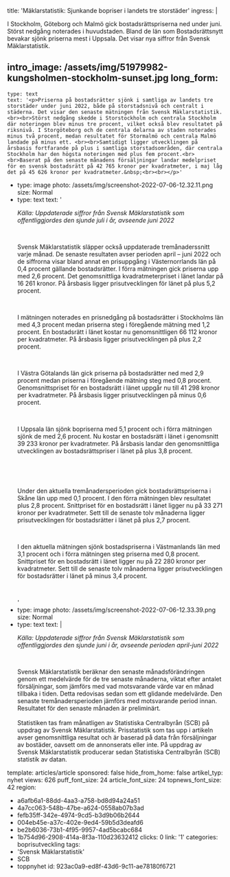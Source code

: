 title: 'Mäklarstatistik: Sjunkande bopriser i landets tre storstäder'
ingress: |
  <p>I Stockholm, Göteborg och Malmö gick bostadsrättspriserna ned under juni. Störst nedgång noterades i huvudstaden. Bland de län som Bostadsrättsnytt bevakar sjönk priserna mest i Uppsala. Det visar nya siffror från Svensk Mäklarstatistik.
  </p>
  
intro_image: /assets/img/51979982-kungsholmen-stockholm-sunset.jpg
long_form:
  -
    type: text
    text: '<p>Priserna på bostadsrätter sjönk i samtliga av landets tre storstäder under juni 2022, både på storstadsnivå och centralt i städerna. Det visar den senaste mätningen från Svensk Mäklarstatistik. <br><br>Störst nedgång skedde i Storstockholm och centrala Stockholm där noteringen blev minus tre procent, vilket också blev resultatet på riksnivå. I Storgöteborg och de centrala delarna av staden noterades minus två procent, medan resultatet för Stormalmö och centrala Malmö landade på minus ett. <br><br>Samtidigt ligger utvecklingen på årsbasis fortfarande på plus i samtliga storstadsområden, där centrala Stockholm har den högsta noteringen med plus fem procent.<br><br>Baserat på den senaste månadens försäljningar landar medelpriset för en svensk bostadsrätt på 42 765 kronor per kvadratmeter, i maj låg det på 45 626 kronor per kvadratmeter.&nbsp;<br><br></p>'
  -
    type: image
    photo: /assets/img/screenshot-2022-07-06-12.32.11.png
    size: Normal
  -
    type: text
    text: '<p><i>Källa: Uppdaterade siffror från Svensk Mäklarstatistik som offentliggjordes den sjunde juli i år, avseende juni 2022</i></p><p>&nbsp;<br></p><p>Svensk Mäklarstatistik släpper också uppdaterade tremånaderssnitt varje månad. De senaste resultaten avser perioden april – juni 2022 och de siffrorna visar bland annat en prisuppgång i Västernorrlands län på 0,4 procent gällande bostadsrätter. I förra mätningen gick priserna upp med 2,6 procent. Det genomsnittliga kvadratmeterpriset i länet landar på 16 261 kronor. På årsbasis ligger prisutvecklingen för länet på plus 5,2 procent.&nbsp;</p><p>&nbsp;<br></p><p>I mätningen noterades en prisnedgång på bostadsrätter i Stockholms län med 4,3 procent medan priserna steg i föregående mätning med 1,2 procent. En bostadsrätt i länet kostar nu genomsnittligen 66 112 kronor per kvadratmeter. På årsbasis ligger prisutvecklingen på plus 2,2 procent.</p><p>&nbsp;<br></p><p>I Västra Götalands län gick priserna på bostadsrätter ned med 2,9 procent medan priserna i föregående mätning steg med 0,8 procent. Genomsnittspriset för en bostadsrätt i länet uppgår nu till 41 298 kronor per kvadratmeter. På årsbasis ligger prisutvecklingen på minus 0,6 procent.</p><p>&nbsp;<br></p><p>I Uppsala län sjönk bopriserna med 5,1 procent och i förra mätningen sjönk de med 2,6 procent. Nu kostar en bostadsrätt i länet i genomsnitt 39 233 kronor per kvadratmeter. På årsbasis landar den genomsnittliga utvecklingen av bostadsrättspriser i länet på plus 3,8 procent.</p><p>&nbsp;<br></p><p>&nbsp;<br></p><p>Under den aktuella tremånadersperioden gick bostadsrättspriserna i Skåne län upp med 0,1 procent. I den förra mätningen blev resultatet plus 2,8 procent. Snittpriset för en bostadsrätt i länet ligger nu på 33 271 kronor per kvadratmeter. Sett till de senaste tolv månaderna ligger prisutvecklingen för bostadsrätter i länet på plus 2,7 procent.</p><p>&nbsp;<br></p><p>I den aktuella mätningen sjönk bostadspriserna i Västmanlands län med 3,1 procent och i förra mätningen steg priserna med 0,8 procent. Snittpriset för en bostadsrätt i länet ligger nu på 22 280 kronor per kvadratmeter. Sett till de senaste tolv månaderna ligger prisutvecklingen för bostadsrätter i länet på minus 3,4 procent.</p><p><br></p>'
  -
    type: image
    photo: /assets/img/screenshot-2022-07-06-12.33.39.png
    size: Normal
  -
    type: text
    text: |
      <p><i>Källa: Uppdaterade siffror från Svensk Mäklarstatistik som offentliggjordes den sjunde juni i år, avseende perioden april-juni 2022</i></p><p><i><br></i></p><p>Svensk Mäklarstatistik beräknar den senaste månadsförändringen genom ett medelvärde för de tre senaste månaderna, viktat efter antalet försäljningar, som jämförs med vad motsvarande värde var en månad tillbaka i tiden. Detta redovisas sedan som ett glidande medelvärde. Den senaste tremånadersperioden jämförs med motsvarande period innan.
      Resultatet för den senaste månaden är preliminärt. <br><br>Statistiken tas fram månatligen av Statistiska Centralbyrån (SCB) på uppdrag av Svensk Mäklarstatistik. Prisstatistik som tas upp i artikeln avser genomsnittliga resultat och är baserad på data från försäljningar av bostäder, oavsett om de annonserats eller inte. På uppdrag av Svensk Mäklarstatistik producerar sedan Statistiska Centralbyrån (SCB) statistik av datan.&nbsp;</p>
      
template: articles/article
sponsored: false
hide_from_home: false
artikel_typ: nyhet
views: 626
puff_font_size: 24
article_font_size: 24
topnews_font_size: 42
region:
  - a6afb6a1-88dd-4aa3-a758-bd8d94a24a51
  - 4a7cc063-548b-47be-a624-0558ab07b3ad
  - fefb35ff-342e-4974-9cd5-b3d9b06b2644
  - 004eb45e-a37c-402e-9ed4-59b5d3deafd6
  - be2b6036-73b1-4f95-9957-4ad5bcabc684
  - 1b754d96-2908-414a-8f3a-110d23632412
clicks: 0
link: '1'
categories: boprisutveckling
tags:
  - 'Svensk Mäklarstatistik'
  - SCB
  - toppnyhet
id: 923ac0a9-ed8f-43d6-9c11-ae78180f6721
